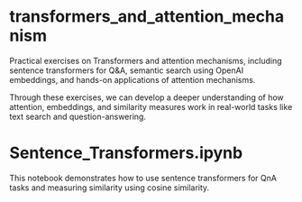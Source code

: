 # transformers_and_attention_mechanism

Practical exercises on Transformers and attention mechanisms, including sentence transformers for Q&A, 
semantic search using OpenAI embeddings, 
and hands-on applications of attention mechanisms. 

Through these exercises, we can develop a deeper understanding of how attention, embeddings, and 
similarity measures work in real-world tasks like text search and question-answering.

# Sentence_Transformers.ipynb 
  This notebook demonstrates how to use sentence transformers for QnA tasks and measuring similarity 
  using cosine similarity.
